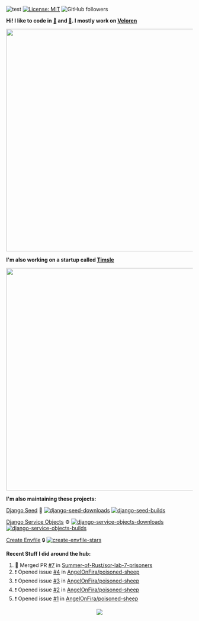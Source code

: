 ![test](https://hits.seeyoufarm.com/api/count/incr/badge.svg?url=https://github.com/AngelOnFira)
[![License: MIT](https://img.shields.io/badge/License-MIT-yellow.svg)](https://opensource.org/licenses/MIT)
![GitHub followers](https://img.shields.io/github/followers/angelonfira?style=social)

**Hi! I like to code in [:crab:](https://www.rust-lang.org/) and [:snake:](https://www.python.org/). I mostly work on [Veloren](https://veloren.net)**

<p align="center">
  <img width="600" src="https://media.discordapp.net/attachments/444005079410802699/730566298073038949/rsz_5f0656b6aa176.png">
</p>

**I'm also working on a startup called [Timsle](https://timsle.com)**

<p align="center">
  <img width="600" src="https://media.discordapp.net/attachments/444005079410802699/730566842674053130/rsz_5f0657242abb4.png">
</p>

**I'm also maintaining these projects:**

[Django Seed](https://github.com/Brobin/django-seed)
:seedling:
[![django-seed-downloads](https://pepy.tech/badge/django-seed)](https://pepy.tech/project/django-seed)
[![django-seed-builds](https://github.com/Brobin/django-seed/workflows/Test/badge.svg)](https://github.com/Brobin/django-seed)

[Django Service Objects](https://github.com/mixxorz/django-service-objects)
:gear:
[![django-service-objects-downloads](https://pepy.tech/badge/django-service-objects)](https://pepy.tech/project/django-service-objects)
[![django-service-objects-builds](https://github.com/mixxorz/django-service-objects/actions/workflows/test.yml/badge.svg)](https://github.com/mixxorz/django-service-objects/actions/workflows/test.yml)

[Create Envfile](https://github.com/SpicyPizza/create-envfile)
:lock:
[![create-envfile-stars](https://img.shields.io/github/stars/SpicyPizza/create-envfile?style=social)](https://github.com/SpicyPizza/create-envfile)

**Recent Stuff I did around the hub:**

<!--START_SECTION:activity-->
1. 🎉 Merged PR [#7](https://github.com/Summer-of-Rust/sor-lab-7-prisoners/pull/7) in [Summer-of-Rust/sor-lab-7-prisoners](https://github.com/Summer-of-Rust/sor-lab-7-prisoners)
2. ❗️ Opened issue [#4](https://github.com/AngelOnFira/poisoned-sheep/issues/4) in [AngelOnFira/poisoned-sheep](https://github.com/AngelOnFira/poisoned-sheep)
3. ❗️ Opened issue [#3](https://github.com/AngelOnFira/poisoned-sheep/issues/3) in [AngelOnFira/poisoned-sheep](https://github.com/AngelOnFira/poisoned-sheep)
4. ❗️ Opened issue [#2](https://github.com/AngelOnFira/poisoned-sheep/issues/2) in [AngelOnFira/poisoned-sheep](https://github.com/AngelOnFira/poisoned-sheep)
5. ❗️ Opened issue [#1](https://github.com/AngelOnFira/poisoned-sheep/issues/1) in [AngelOnFira/poisoned-sheep](https://github.com/AngelOnFira/poisoned-sheep)
<!--END_SECTION:activity-->

<p align="center">
  <img src="https://github-profile-trophy.vercel.app/?username=angelonfira&column=4&theme=nord&margin-w=15&margin-h=15">
</p>
